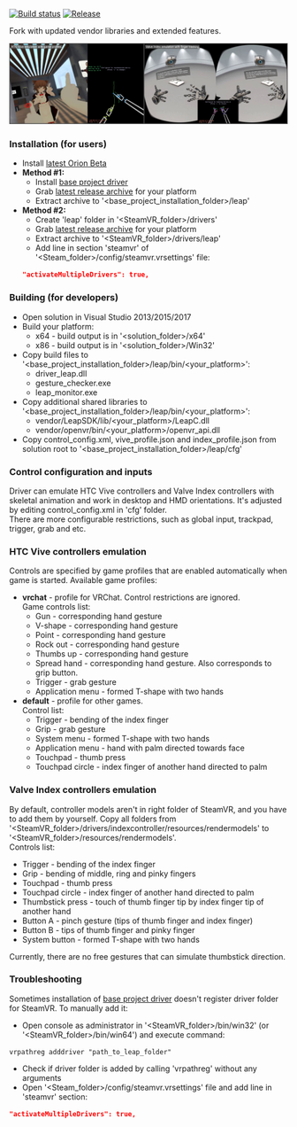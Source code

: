 [![Build status](https://ci.appveyor.com/api/projects/status/2pc49d2hpt2hx944?svg=true)](https://ci.appveyor.com/project/SDraw/driver-leap) [![Release](http://img.shields.io/github/release/SDraw/driver_leap.svg)](../../releases/latest)

Fork with updated vendor libraries and extended features.

[![](./.github/repository_img.png)](https://www.youtube.com/playlist?list=PLiEPsxTlqsDk5GKcgsmeDQNRs7KV8lI-s)
  
### Installation (for users)
* Install [latest Orion Beta](https://developer.leapmotion.com/get-started)
* **Method #1:**
  * Install [base project driver](https://github.com/cbuchner1/driver_leap/releases/tag/alpha8)
  * Grab [latest release archive](../../releases/latest) for your platform
  * Extract archive to '<base_project_installation_folder>/leap'
* **Method #2:**
  * Create 'leap' folder in '<SteamVR_folder>/drivers'
  * Grab [latest release archive](../../releases/latest) for your platform
  * Extract archive to '<SteamVR_folder>/drivers/leap'
  * Add line in section 'steamvr' of '<Steam_folder>/config/steamvr.vrsettings' file:
  ```JSON
  "activateMultipleDrivers": true,
  ```

### Building (for developers)
* Open solution in Visual Studio 2013/2015/2017
* Build your platform:
  * x64 - build output is in '<solution_folder>/x64'
  * x86 - build output is in '<solution_folder>/Win32'
* Copy build files to '<base_project_installation_folder>/leap/bin/<your_platform>':
  * driver_leap.dll
  * gesture_checker.exe
  * leap_monitor.exe
* Copy additional shared libraries to '<base_project_installation_folder>/leap/bin/<your_platform>':
  * vendor/LeapSDK/lib/<your_platform>/LeapC.dll
  * vendor/openvr/bin/<your_platform>/openvr_api.dll
* Copy control_config.xml, vive_profile.json and index_profile.json from solution root to '<base_project_installation_folder>/leap/cfg'
  
### Control configuration and inputs
Driver can emulate HTC Vive controllers and Valve Index controllers with skeletal animation and work in desktop and HMD orientations. It's adjusted by editing control_config.xml in 'cfg' folder.  
There are more configurable restrictions, such as global input, trackpad, trigger, grab and etc.

### HTC Vive controllers emulation
Controls are specified by game profiles that are enabled automatically when game is started.
Available game profiles:
  * **vrchat** - profile for VRChat. Control restrictions are ignored.  
  Game controls list:
    * Gun - corresponding hand gesture
    * V-shape - corresponding hand gesture
    * Point - corresponding hand gesture
    * Rock out - corresponding hand gesture
    * Thumbs up - corresponding hand gesture
    * Spread hand - corresponding hand gesture. Also corresponds to grip button.
    * Trigger - grab gesture
    * Application menu - formed T-shape with two hands
  * **default** - profile for other games.  
  Control list:
    * Trigger - bending of the index finger
    * Grip - grab gesture
    * System menu - formed T-shape with two hands
    * Application menu - hand with palm directed towards face
    * Touchpad - thumb press
    * Touchpad circle - index finger of another hand directed to palm
    
### Valve Index controllers emulation
By default, controller models aren't in right folder of SteamVR, and you have to add them by yourself.
Copy all folders from '<SteamVR_folder>/drivers/indexcontroller/resources/rendermodels' to '<SteamVR_folder>/resources/rendermodels'.  
Controls list:
* Trigger - bending of the index finger
* Grip - bending of middle, ring and pinky fingers
* Touchpad - thumb press
* Touchpad circle - index finger of another hand directed to palm
* Thumbstick press - touch of thumb finger tip by index finger tip of another hand
* Button A - pinch gesture (tips of thumb finger and index finger)
* Button B - tips of thumb finger and pinky finger
* System button - formed T-shape with two hands

Currently, there are no free gestures that can simulate thumbstick direction.

### Troubleshooting
Sometimes installation of [base project driver](https://github.com/cbuchner1/driver_leap) doesn't register driver folder for SteamVR. To manually add it:
* Open console as administrator in '<SteamVR_folder>/bin/win32' (or '<SteamVR_folder>/bin/win64') and execute command:
```
vrpathreg adddriver "path_to_leap_folder"
```
* Check if driver folder is added by calling 'vrpathreg' without any arguments
* Open '<Steam_folder>/config/steamvr.vrsettings' file and add line in 'steamvr' section:
```JSON
"activateMultipleDrivers": true,
```
